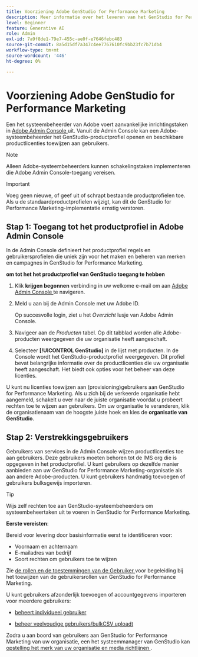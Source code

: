 ```yaml
---
title: Voorziening Adobe GenStudio for Performance Marketing
description: Meer informatie over het leveren van het GenStudio for Performance Marketing-product.
level: Beginner
feature: Generative AI
role: Admin
exl-id: 7a9f8de1-79e7-455c-ae0f-e7646febc483
source-git-commit: 8a5d15df7a347c4ee7767610fc9bb23fc7b71db4
workflow-type: tm+mt
source-wordcount: '446'
ht-degree: 0%

---
```


# Voorziening Adobe GenStudio for Performance Marketing

Een het systeembeheerder van Adobe voert aanvankelijke inrichtingstaken in [ Adobe Admin Console ](https://helpx.adobe.com/nl/enterprise/using/admin-console.html#Overview) uit. Vanuit de Admin Console kan een Adobe-systeembeheerder het GenStudio-productprofiel openen en beschikbare productlicenties toewijzen aan gebruikers.

>[!NOTE]
>
>Alleen Adobe-systeembeheerders kunnen schakelingstaken implementeren die Adobe Admin Console-toegang vereisen.

>[!IMPORTANT]
>
>Voeg geen nieuwe, of geef uit of schrapt bestaande productprofielen toe. Als u de standaardproductprofielen wijzigt, kan dit de GenStudio for Performance Marketing-implementatie ernstig verstoren.

## Stap 1: Toegang tot het productprofiel in Adobe Admin Console

In de Admin Console definieert het productprofiel regels en gebruikersprofielen die uniek zijn voor het maken en beheren van merken en campagnes in GenStudio for Performance Marketing.

**om tot het het productprofiel van GenStudio toegang te hebben**

1. Klik **krijgen begonnen** verbinding in uw welkome e-mail om aan [ Adobe Admin Console ](https://helpx.adobe.com/nl/enterprise/using/admin-console.html#Overview) te navigeren.

1. Meld u aan bij de Admin Console met uw Adobe ID.

   Op succesvolle login, ziet u het _Overzicht_ lusje van Adobe Admin Console.

1. Navigeer aan de _Producten_ tabel. Op dit tabblad worden alle Adobe-producten weergegeven die uw organisatie heeft aangeschaft.

1. Selecteer **[!UICONTROL GenStudio]** in de lijst met producten. In de Console wordt het GenStudio-productprofiel weergegeven. Dit profiel bevat belangrijke informatie over de productlicenties die uw organisatie heeft aangeschaft. Het biedt ook opties voor het beheer van deze licenties.

U kunt nu licenties toewijzen aan (provisioning)gebruikers aan GenStudio for Performance Marketing. Als u zich bij de verkeerde organisatie hebt aangemeld, schakelt u over naar de juiste organisatie voordat u probeert rechten toe te wijzen aan gebruikers. Om uw organisatie te veranderen, klik de organisatienaam van de hoogste juiste hoek en kies de **organisatie van GenStudio**.

## Stap 2: Verstrekkingsgebruikers

Gebruikers van services in de Admin Console wijzen productlicenties toe aan gebruikers. Deze gebruikers moeten behoren tot de IMS org die is opgegeven in het productprofiel. U kunt gebruikers op dezelfde manier aanbieden aan uw GenStudio for Performance Marketing-organisatie als aan andere Adobe-producten. U kunt gebruikers handmatig toevoegen of gebruikers bulksgewijs importeren.

>[!TIP]
>
>Wijs zelf rechten toe aan GenStudio-systeembeheerders om systeembeheertaken uit te voeren in GenStudio for Performance Marketing.

**Eerste vereisten**:

Bereid voor levering door basisinformatie eerst te identificeren voor:

* Voornaam en achternaam
* E-mailadres van bedrijf
* Soort rechten om gebruikers toe te wijzen

Zie [ de rollen en de toestemmingen van de Gebruiker ](user-roles.md) voor begeleiding bij het toewijzen van de gebruikersrollen van GenStudio for Performance Marketing.

U kunt gebruikers afzonderlijk toevoegen of accountgegevens importeren voor meerdere gebruikers:

* [ beheert individueel gebruiker ](https://helpx.adobe.com/nl/enterprise/using/manage-users-individually.html#add-users)

* [ beheer veelvoudige gebruikers/bulkCSV uploadt ](https://helpx.adobe.com/nl/enterprise/using/bulk-upload-users.html)

Zodra u aan boord van gebruikers aan GenStudio for Performance Marketing van uw organisatie, een het systeemmanager van GenStudio kan [ opstelling het merk van uw organisatie en media richtlijnen ](get-started.md).
